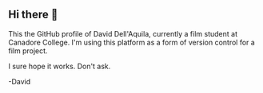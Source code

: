 ## Hi there 👋

This the GitHub profile of David Dell'Aquila, currently a film student at Canadore College.
I'm using this platform as a form of version control for a film project.

I sure hope it works. Don't ask.

-David
<!--
**HipRubberducky/HipRubberducky** is a ✨ _special_ ✨ repository because its `README.md` (this file) appears on your GitHub profile.

Here are some ideas to get you started:

- 🔭 I’m currently working on ...
- 🌱 I’m currently learning ...
- 👯 I’m looking to collaborate on ...
- 🤔 I’m looking for help with ...
- 💬 Ask me about ...
- 📫 How to reach me: ...
- 😄 Pronouns: ...
- ⚡ Fun fact: ...
-->

